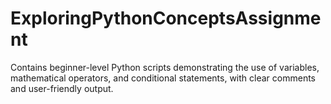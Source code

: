# ExploringPythonConceptsAssignment

Contains beginner-level Python scripts demonstrating the use of variables, mathematical operators, and conditional statements, with clear comments and user-friendly output.